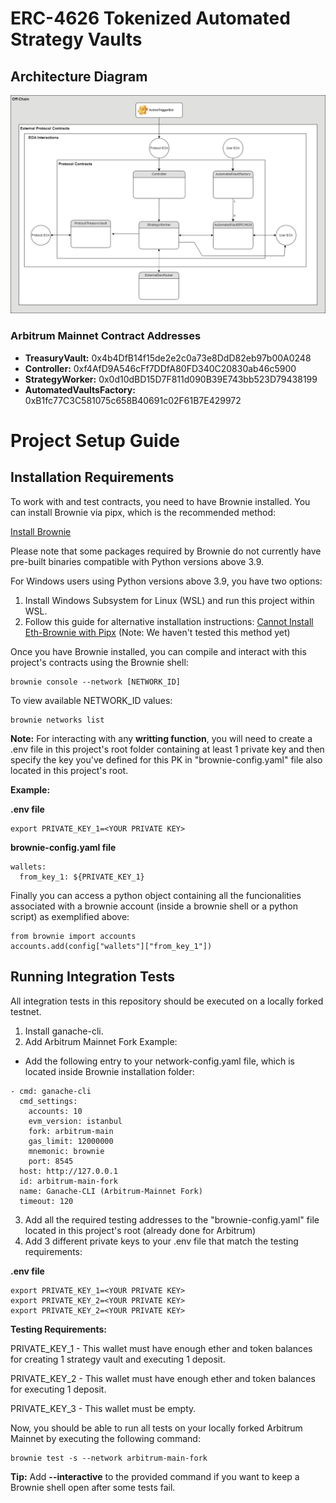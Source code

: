 # ERC-4626 Tokenized Automated Strategy Vaults

## Architecture Diagram

![Architecture Diagram](docs/architecture_diagram.png)

### Arbitrum Mainnet Contract Addresses

- **TreasuryVault:** 0x4b4DfB14f15de2e2c0a73e8DdD82eb97b00A0248
- **Controller:** 0xf4AfD9A546cFf7DDfA80FD340C20830ab46c5900
- **StrategyWorker:** 0x0d10dBD15D7F811d090B39E743bb523D79438199
- **AutomatedVaultsFactory:** 0xB1fc77C3C581075c658B40691c02F61B7E429972

# Project Setup Guide

## Installation Requirements

To work with and test contracts, you need to have Brownie installed. You can install Brownie via pipx, which is the recommended method:

[Install Brownie](https://eth-brownie.readthedocs.io/en/stable/install.html)

Please note that some packages required by Brownie do not currently have pre-built binaries compatible with Python versions above 3.9.

For Windows users using Python versions above 3.9, you have two options:

1. Install Windows Subsystem for Linux (WSL) and run this project within WSL.
2. Follow this guide for alternative installation instructions: [Cannot Install Eth-Brownie with Pipx](https://ethereum.stackexchange.com/questions/148617/cannot-install-eth-brownie-with-pipx) (Note: We haven't tested this method yet)

Once you have Brownie installed, you can compile and interact with this project's contracts using the Brownie shell:

```
brownie console --network [NETWORK_ID]
```

To view available NETWORK_ID values:

```
brownie networks list
```

**Note:** For interacting with any **writting function**, you will need to create a .env file in this project's root folder containing at least 1 private key and then specify the key you've defined for this PK in "brownie-config.yaml" file also located in this project's root.

**Example:**

**.env file**

```
export PRIVATE_KEY_1=<YOUR PRIVATE KEY>
```

**brownie-config.yaml file**

```
wallets:
  from_key_1: ${PRIVATE_KEY_1}
```

Finally you can access a python object containing all the funcionalities associated with a brownie account (inside a brownie shell or a python script) as exemplified above:

```
from brownie import accounts
accounts.add(config["wallets"]["from_key_1"])

```

## Running Integration Tests

All integration tests in this repository should be executed on a locally forked testnet.

1. Install ganache-cli.
2. Add Arbitrum Mainnet Fork Example:

- Add the following entry to your network-config.yaml file, which is located inside Brownie installation folder:

```
- cmd: ganache-cli
  cmd_settings:
    accounts: 10
    evm_version: istanbul
    fork: arbitrum-main
    gas_limit: 12000000
    mnemonic: brownie
    port: 8545
  host: http://127.0.0.1
  id: arbitrum-main-fork
  name: Ganache-CLI (Arbitrum-Mainnet Fork)
  timeout: 120
```

3. Add all the required testing addresses to the "brownie-config.yaml" file located in this project's root (already done for Arbitrum)
4. Add 3 different private keys to your .env file that match the testing requirements:

**.env file**

```
export PRIVATE_KEY_1=<YOUR PRIVATE KEY>
export PRIVATE_KEY_2=<YOUR PRIVATE KEY>
export PRIVATE_KEY_2=<YOUR PRIVATE KEY>
```

**Testing Requirements:**

PRIVATE_KEY_1 - This wallet must have enough ether and token balances for creating 1 strategy vault and executing 1 deposit.

PRIVATE_KEY_2 - This wallet must have enough ether and token balances for executing 1 deposit.

PRIVATE_KEY_3 - This wallet must be empty.

Now, you should be able to run all tests on your locally forked Arbitrum Mainnet by executing the following command:

```
brownie test -s --network arbitrum-main-fork
```

**Tip:** Add **--interactive** to the provided command if you want to keep a Brownie shell open after some tests fail.
